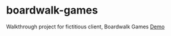# boardwalk-games
Walkthrough project for fictitious client, Boardwalk Games
[Demo](https://arcandrus.github.io/boardwalk-games/)
